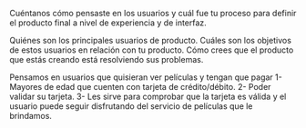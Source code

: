 
Cuéntanos cómo pensaste en los usuarios y cuál fue tu proceso para definir el producto final a nivel de experiencia y de interfaz.

Quiénes son los principales usuarios de producto.
Cuáles son los objetivos de estos usuarios en relación con tu producto.
Cómo crees que el producto que estás creando está resolviendo sus problemas.

Pensamos en usuarios que quisieran ver películas y tengan que pagar
1- Mayores de edad que cuenten con tarjeta de crédito/débito.
2- Poder validar su tarjeta.
3- Les sirve para comprobar que la tarjeta es válida y el usuario puede seguir disfrutando del servicio de películas que le brindamos.
